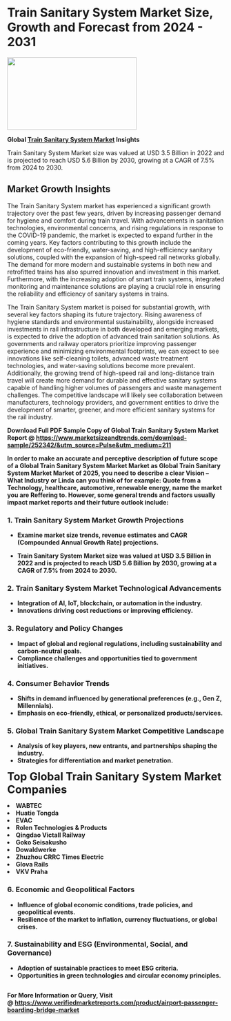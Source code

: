 <H1>Train Sanitary System Market Size, Growth and Forecast from 2024 - 2031</H1><img class="aligncenter size-medium wp-image-584254" src="https://thirdeyenews.in/wp-content/uploads/2024/09/Global-Market-Research-300x168.jpeg" alt="" width="300" height="168" /><p><strong>Global&nbsp;<a href="https://www.marketsizeandtrends.com/download-sample/252342/&amp;utm_source=Pulse&amp;utm_medium=211">Train Sanitary System Market</a> Insights</strong></p><p>Train Sanitary System Market size was valued at USD 3.5 Billion in 2022 and is projected to reach USD 5.6 Billion by 2030, growing at a CAGR of 7.5% from 2024 to 2030.</p><p><h2>Market Growth Insights</h2> <p>The Train Sanitary System market has experienced a significant growth trajectory over the past few years, driven by increasing passenger demand for hygiene and comfort during train travel. With advancements in sanitation technologies, environmental concerns, and rising regulations in response to the COVID-19 pandemic, the market is expected to expand further in the coming years. Key factors contributing to this growth include the development of eco-friendly, water-saving, and high-efficiency sanitary solutions, coupled with the expansion of high-speed rail networks globally. The demand for more modern and sustainable systems in both new and retrofitted trains has also spurred innovation and investment in this market. Furthermore, with the increasing adoption of smart train systems, integrated monitoring and maintenance solutions are playing a crucial role in ensuring the reliability and efficiency of sanitary systems in trains.</p> <p><strong></strong></p> <p>The Train Sanitary System market is poised for substantial growth, with several key factors shaping its future trajectory. Rising awareness of hygiene standards and environmental sustainability, alongside increased investments in rail infrastructure in both developed and emerging markets, is expected to drive the adoption of advanced train sanitation solutions. As governments and railway operators prioritize improving passenger experience and minimizing environmental footprints, we can expect to see innovations like self-cleaning toilets, advanced waste treatment technologies, and water-saving solutions become more prevalent. Additionally, the growing trend of high-speed rail and long-distance train travel will create more demand for durable and effective sanitary systems capable of handling higher volumes of passengers and waste management challenges. The competitive landscape will likely see collaboration between manufacturers, technology providers, and government entities to drive the development of smarter, greener, and more efficient sanitary systems for the rail industry.</p> <p><strong></p><p><span class=""><strong>Download Full PDF Sample Copy of Global Train Sanitary System Market Report</strong> @ <a href="https://www.marketsizeandtrends.com/download-sample/252342/&amp;utm_source=Pulse&amp;utm_medium=211" target="_blank">https://www.marketsizeandtrends.com/download-sample/252342/&amp;utm_source=Pulse&amp;utm_medium=211</a></span></p><p>In order to make an accurate and perceptive description of future scope of a Global&nbsp;Train Sanitary System Market Market as Global&nbsp;Train Sanitary System Market Market of 2025, you need to describe a clear Vision &ndash; What Industry or Linda can you think of for example: Quote from a Technology, healthcare, automotive, renewable energy, name the market you are Reffering to. However, some general trends and factors usually impact market reports and their future outlook include:</p><h3>1.&nbsp;<strong>Train Sanitary System Market Growth Projections</strong></h3><ul><li>Examine market size trends, revenue estimates and CAGR (Compounded Annual Growth Rate) projections.</li><li><p>Train Sanitary System Market size was valued at USD 3.5 Billion in 2022 and is projected to reach USD 5.6 Billion by 2030, growing at a CAGR of 7.5% from 2024 to 2030.</p></li></ul><h3>2.&nbsp;<strong>Train Sanitary System Market Technological Advancements</strong></h3><ul><li>Integration of AI, IoT, blockchain, or automation in the industry.</li><li>Innovations driving cost reductions or improving efficiency.</li></ul><h3>3.&nbsp;<strong>Regulatory and Policy Changes</strong></h3><ul><li>Impact of global and regional regulations, including sustainability and carbon-neutral goals.</li><li>Compliance challenges and opportunities tied to government initiatives.</li></ul><h3>4.&nbsp;<strong>Consumer Behavior Trends</strong></h3><ul><li>Shifts in demand influenced by generational preferences (e.g., Gen Z, Millennials).</li><li>Emphasis on eco-friendly, ethical, or personalized products/services.</li></ul><h3>5.&nbsp;<strong>Global Train Sanitary System Market Competitive Landscape</strong></h3><ul><li>Analysis of key players, new entrants, and partnerships shaping the industry.</li><li>Strategies for differentiation and market penetration.</li></ul><p data-pm-slice="1 1 []"><span style="color: inherit; font-family: inherit; font-size: 25px;">Top Global Train Sanitary System Market Companies</span></p><div class="" data-test-id=""><p><li>WABTEC</li><li> Huatie Tongda</li><li> EVAC</li><li> Rolen Technologies & Products</li><li> Qingdao Victall Railway</li><li> Goko Seisakusho</li><li> Dowaldwerke</li><li> Zhuzhou CRRC Times Electric</li><li> Glova Rails</li><li> VKV Praha</li></p></div><h3>6.&nbsp;<strong>Economic and Geopolitical Factors</strong></h3><ul><li>Influence of global economic conditions, trade policies, and geopolitical events.</li><li>Resilience of the market to inflation, currency fluctuations, or global crises.</li></ul><h3>7.&nbsp;<strong>Sustainability and ESG (Environmental, Social, and Governance)</strong></h3><ul><li>Adoption of sustainable practices to meet ESG criteria.</li><li>Opportunities in green technologies and circular economy principles.</li></ul><h2><strong style="font-size: 14px;">For More Information or Query, Visit @&nbsp;</strong><a style="background-color: #ffffff; font-size: 14px;" href="https://www.marketsizeandtrends.com/report/train-sanitary-system-market/" target="_blank">https://www.verifiedmarketreports.com/product/airport-passenger-boarding-bridge-market</a></h2>
